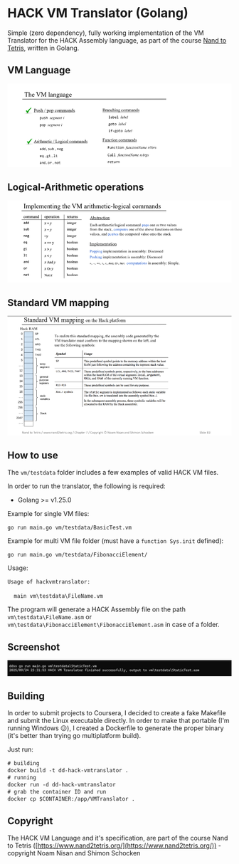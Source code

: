 # HACK VM Translator (Golang)

Simple (zero dependency), fully working implementation of the VM Translator for the HACK Assembly language, as part of the course [Nand to Tetris](https://www.nand2tetris.org/), written in Golang.

## VM Language
 
![vm-language](./docs/vmtranslator-2.png)

## Logical-Arithmetic operations

![operations](./docs/vmtranslator-1.png)

## Standard VM mapping
 
![standard](./docs/vmtranslator-3.png)


## How to use

The `vm/testdata` folder includes a few examples of valid HACK VM files.

In order to run the translator, the following is required:

* Golang >= v1.25.0

Example for single VM files:

```shell
go run main.go vm/testdata/BasicTest.vm
```

Example for multi VM file folder (must have a `function Sys.init` defined):

```shell
go run main.go vm/testdata/FibonacciElement/
```

Usage:

```plaintext
Usage of hackvmtranslator:

  main vm\testdata\FileName.vm
```

The program will generate a HACK Assembly file on the path `vm\testdata\FileName.asm` or `vm\testdata\FibonacciElement\FibonacciElement.asm` in case of a folder.

## Screenshot

![hackasm-example](./docs/screenshot.png)

## Building

In order to submit projects to Coursera, I decided to create a fake Makefile and submit the Linux executable directly. In order to make that portable (I'm running Windows :confounded:), I created a Dockerfile to generate the proper binary (it's better than trying go multiplatform build).

Just run:

```shell
# building
docker build -t dd-hack-vmtranslator .
# running
docker run -d dd-hack-vmtranslator
# grab the container ID and run
docker cp $CONTAINER:/app/VMTranslator .
```

## Copyright

The HACK VM Language and it's specification, are part of the course Nand to Tetris ([https://www.nand2tetris.org/](https://www.nand2tetris.org/)) - copyright Noam Nisan and Shimon Schocken